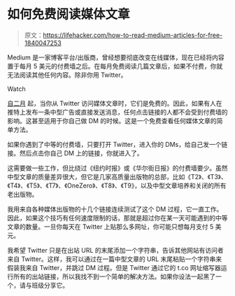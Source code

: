 # 如何免费阅读媒体文章

> 原文：<https://lifehacker.com/how-to-read-medium-articles-for-free-1840047253>

Medium 是一家博客平台/出版商，曾经想要彻底改变在线媒体，现在已经将内容置于每月 5 美元的付费墙之后。在每月免费阅读几篇文章后，如果不付费，你就无法阅读其他任何内容。除非你用 Twitter。

Watch

[自二月](https://twitter.com/ev/status/1100899021621583872) 起，当你从 Twitter 访问媒体文章时，它们是免费的。因此，如果有人在推特上发布一条中型广告或直接发送消息，任何点击链接的人都不会受到付费墙的影响。这甚至适用于你自己做 DM 的时候。这是一个免费查看任何媒体文章的简单方法。

如果你遇到了中等的付费墙，只要打开 Twitter，进入你的 DMs，给自己发一个链接。然后点击你自己 DM 上的链接，你就进入了。

这需要做一些工作，但比绕过《纽约时报》或《华尔街日报》的付费墙要少。虽然中型文章的质量差异很大，但它是几家高质量出版物的总部，比如《T2》、《T3》、《T4》、《T5》、《T7》、《OneZero》、《T8》、《T9》，以及中型文章培养和关闭的所有老出版物。

我用来自各种媒体出版物的十几个链接连续测试了这个 DM 过程，它一直工作。因此，如果这个技巧有任何速度限制的话，那就是超过你在某一天可能遇到的中等文章的数量。一旦你每天在 Twitter 上贴那么多网址，你可能只想每月支付 5 美元。

我希望 Twitter 只是在出站 URL 的末尾添加一个字符串，告诉其他网站有访问者来自 Twitter。这样，我可以通过在一篇中型文章的 URL 末尾粘贴一个字符串来假装我来自 Twitter，并跳过 DM 过程。但是 Twitter 通过它的 t.co 网址缩写器运行所有的出站链接，所以我找不到一个简单的解决方法。如果你设法一起黑了一个，请与班级分享它。
